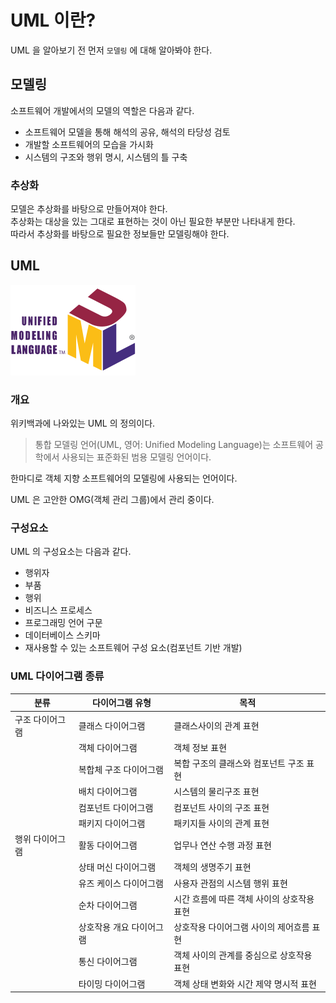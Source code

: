 UML 이란?
=====

UML 을 알아보기 전 먼저 <code>모델링</code> 에 대해 알아봐야 한다.  

## 모델링
소프트웨어 개발에서의 모델의 역할은 다음과 같다.
* 소프트웨어 모델을 통해 해석의 공유, 해석의 타당성 검토
* 개발할 소프트웨어의 모습을 가시화
* 시스템의 구조와 행위 명시, 시스템의 틀 구축

### 추상화
모델은 추상화를 바탕으로 만들어져야 한다.  
추상화는 대상을 있는 그대로 표현하는 것이 아닌 필요한 부분만 나타내게 한다.  
따라서 추상화를 바탕으로 필요한 정보들만 모델링해야 한다.

## UML
![UML](./img/uml.png)

### 개요
위키백과에 나와있는 UML 의 정의이다.
> 통합 모델링 언어(UML, 영어: Unified Modeling Language)는 소프트웨어 공학에서 사용되는 표준화된 범용 모델링 언어이다.

한마디로 객체 지향 소프트웨어의 모델링에 사용되는 언어이다.

UML 은 고안한 OMG(객체 관리 그룹)에서 관리 중이다.

### 구성요소
UML 의 구성요소는 다음과 같다.
* 행위자 
* 부품
* 행위
* 비즈니스 프로세스
* 프로그래밍 언어 구문
* 데이터베이스 스키마
* 재사용할 수 있는 소프트웨어 구성 요소(컴포넌트 기반 개발)

### UML 다이어그램 종류
분류  | 다이어그램 유형 | 목적
----  | -------------  | ----
구조 다이어그램 | 클래스 다이어그램 | 클래스사이의 관계 표현
     <br>         | 객체 다이어그램   | 객체 정보 표현
<br> | 복합체 구조 다이어그램 | 복합 구조의 클래스와 컴포넌트 구조 표현
<br> | 배치 다이어그램 | 시스템의 물리구조 표현
<br> | 컴포넌트 다이어그램 | 컴포넌트 사이의 구조 표현
<br> | 패키지 다이어그램 | 패키지들 사이의 관계 표현
행위 다이어그램 | 활동 다이어그램 | 업무나 연산 수행 과정 표현
<br> | 상태 머신 다이어그램 | 객체의 생명주기 표현
<br> | 유즈 케이스 다이어그램 | 사용자 관점의 시스템 행위 표현
<br> | 순차 다이어그램 | 시간 흐름에 따른 객체 사이의 상호작용 표현
<br> | 상호작용 개요 다이어그램 | 상호작용 다이어그램 사이의 제어흐름 표현
<br> | 통신 다이어그램 | 객체 사이의 관계를 중심으로 상호작용 표현
<br> | 타이밍 다이어그램 | 객체 상태 변화와 시간 제약 명시적 표현